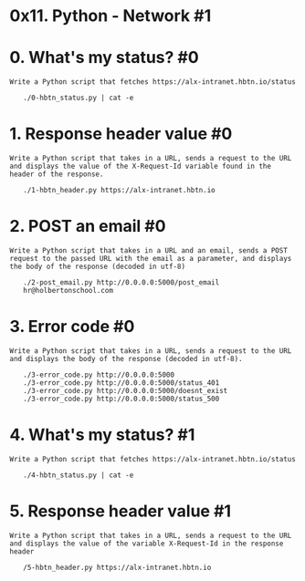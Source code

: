 # 0x11. Python - Network #1


# 0. What's my status? #0

    Write a Python script that fetches https://alx-intranet.hbtn.io/status

<ul>

    ./0-hbtn_status.py | cat -e

</ul>



# 1. Response header value #0

    Write a Python script that takes in a URL, sends a request to the URL and displays the value of the X-Request-Id variable found in the header of the response.

<ul>

    ./1-hbtn_header.py https://alx-intranet.hbtn.io

</ul>

# 2. POST an email #0


    Write a Python script that takes in a URL and an email, sends a POST request to the passed URL with the email as a parameter, and displays the body of the response (decoded in utf-8)

<ul>

    ./2-post_email.py http://0.0.0.0:5000/post_email hr@holbertonschool.com

</ul>


# 3. Error code #0


    Write a Python script that takes in a URL, sends a request to the URL and displays the body of the response (decoded in utf-8).

<ul>

    ./3-error_code.py http://0.0.0.0:5000
    ./3-error_code.py http://0.0.0.0:5000/status_401
    ./3-error_code.py http://0.0.0.0:5000/doesnt_exist
    ./3-error_code.py http://0.0.0.0:5000/status_500

</ul>


# 4. What's my status? #1


    Write a Python script that fetches https://alx-intranet.hbtn.io/status


<ul>

    ./4-hbtn_status.py | cat -e
   
</ul>

# 5. Response header value #1


    Write a Python script that takes in a URL, sends a request to the URL and displays the value of the variable X-Request-Id in the response header


<ul>

    /5-hbtn_header.py https://alx-intranet.hbtn.io  
   
</ul>